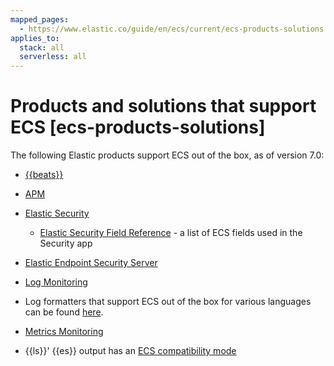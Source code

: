 ```yaml
---
mapped_pages:
  - https://www.elastic.co/guide/en/ecs/current/ecs-products-solutions.html
applies_to:
  stack: all
  serverless: all
---
```


# Products and solutions that support ECS [ecs-products-solutions]

The following Elastic products support ECS out of the box, as of version 7.0:

* [{{beats}}](beats://reference/index.md)
* [APM](docs-content://solutions/observability/apps/application-performance-monitoring-apm.md)
* [Elastic Security](docs-content://solutions/security.md)

    * [Elastic Security Field Reference](docs-content://reference/security/fields-and-object-schemas/siem-field-reference.md) - a list of ECS fields used in the Security app

* [Elastic Endpoint Security Server](https://www.elastic.co/products/endpoint-security)
* [Log Monitoring](docs-content://solutions/observability/logs/explore-logs.md)
* Log formatters that support ECS out of the box for various languages can be found [here](https://github.com/elastic/ecs-logging/blob/master/README.md).
* [Metrics Monitoring](docs-content://solutions/observability/infra-and-hosts/analyze-infrastructure-host-metrics.md)
* {{ls}}' {{es}} output has an [ECS compatibility mode](logstash-docs-md://lsr/plugins-outputs-elasticsearch.md#_compatibility_with_the_elastic_common_schema_ecs)


